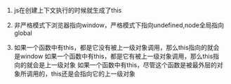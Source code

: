 1. js在创建上下文执行的时候就生成了this
2. 非严格模式下浏览器指向window，严格模式下指向undefined,node全局指向global

3. 如果一个函数中有this，都是它没有被上一级对象调用，那么this指向的就会是window
   如果一个函数中有this，都是它有被上一级对象调用，那么this指向的就会是上一级对象
   如果一个函数中有this，尽管这个函数是被最外层的对象所调用的，this还是会指向它的上一级对象